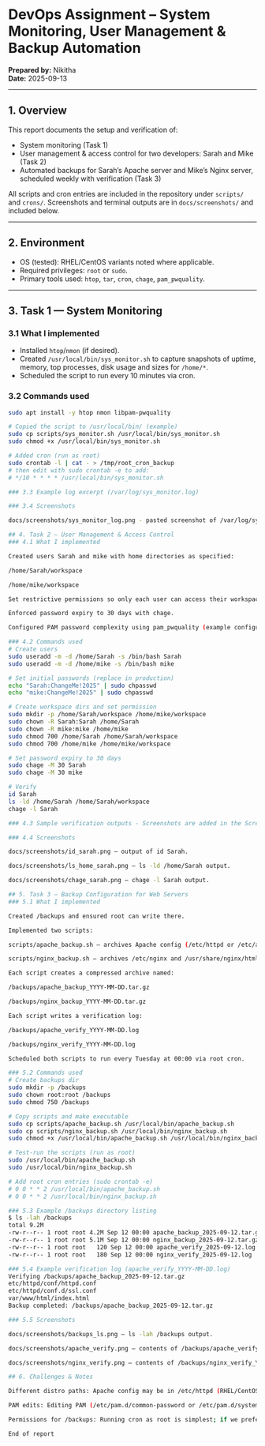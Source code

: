 # DevOps Assignment – System Monitoring, User Management & Backup Automation

**Prepared by:** Nikitha  
**Date:** 2025-09-13

---

## 1. Overview

This report documents the setup and verification of:

- System monitoring (Task 1)
- User management & access control for two developers: Sarah and Mike (Task 2)
- Automated backups for Sarah’s Apache server and Mike’s Nginx server, scheduled weekly with verification (Task 3)

All scripts and cron entries are included in the repository under `scripts/` and `crons/`. Screenshots and terminal outputs are in `docs/screenshots/` and included below.

---

## 2. Environment

- OS (tested): RHEL/CentOS variants noted where applicable.
- Required privileges: `root` or `sudo`.
- Primary tools used: `htop`, `tar`, `cron`, `chage`, `pam_pwquality`.

---

## 3. Task 1 — System Monitoring

### 3.1 What I implemented
- Installed `htop`/`nmon` (if desired).
- Created `/usr/local/bin/sys_monitor.sh` to capture snapshots of uptime, memory, top processes, disk usage and sizes for `/home/*`.
- Scheduled the script to run every 10 minutes via cron.

### 3.2 Commands used
```bash
sudo apt install -y htop nmon libpam-pwquality

# Copied the script to /usr/local/bin/ (example)
sudo cp scripts/sys_monitor.sh /usr/local/bin/sys_monitor.sh
sudo chmod +x /usr/local/bin/sys_monitor.sh

# Added cron (run as root)
sudo crontab -l | cat - > /tmp/root_cron_backup
# then edit with sudo crontab -e to add:
# */10 * * * * /usr/local/bin/sys_monitor.sh

### 3.3 Example log excerpt (/var/log/sys_monitor.log)

### 3.4 Screenshots

docs/screenshots/sys_monitor_log.png - pasted screenshot of /var/log/sys_monitor.log.

## 4. Task 2 — User Management & Access Control
### 4.1 What I implemented

Created users Sarah and mike with home directories as specified:

/home/Sarah/workspace

/home/mike/workspace

Set restrictive permissions so only each user can access their workspace.

Enforced password expiry to 30 days with chage.

Configured PAM password complexity using pam_pwquality (example configuration).

### 4.2 Commands used
# Create users
sudo useradd -m -d /home/Sarah -s /bin/bash Sarah
sudo useradd -m -d /home/mike -s /bin/bash mike

# Set initial passwords (replace in production)
echo "Sarah:ChangeMe!2025" | sudo chpasswd
echo "mike:ChangeMe!2025" | sudo chpasswd

# Create workspace dirs and set permission
sudo mkdir -p /home/Sarah/workspace /home/mike/workspace
sudo chown -R Sarah:Sarah /home/Sarah
sudo chown -R mike:mike /home/mike
sudo chmod 700 /home/Sarah /home/Sarah/workspace
sudo chmod 700 /home/mike /home/mike/workspace

# Set password expiry to 30 days
sudo chage -M 30 Sarah
sudo chage -M 30 mike

# Verify
id Sarah
ls -ld /home/Sarah /home/Sarah/workspace
chage -l Sarah

### 4.3 Sample verification outputs - Screenshots are added in the Screenshots folder

### 4.4 Screenshots

docs/screenshots/id_sarah.png — output of id Sarah.

docs/screenshots/ls_home_sarah.png — ls -ld /home/Sarah output.

docs/screenshots/chage_sarah.png — chage -l Sarah output.

## 5. Task 3 — Backup Configuration for Web Servers
### 5.1 What I implemented

Created /backups and ensured root can write there.

Implemented two scripts:

scripts/apache_backup.sh — archives Apache config (/etc/httpd or /etc/apache2) and /var/www/html.

scripts/nginx_backup.sh — archives /etc/nginx and /usr/share/nginx/html (plus fallback /var/www/html).

Each script creates a compressed archive named:

/backups/apache_backup_YYYY-MM-DD.tar.gz

/backups/nginx_backup_YYYY-MM-DD.tar.gz

Each script writes a verification log:

/backups/apache_verify_YYYY-MM-DD.log

/backups/nginx_verify_YYYY-MM-DD.log

Scheduled both scripts to run every Tuesday at 00:00 via root cron.

### 5.2 Commands used
# Create backups dir
sudo mkdir -p /backups
sudo chown root:root /backups
sudo chmod 750 /backups

# Copy scripts and make executable
sudo cp scripts/apache_backup.sh /usr/local/bin/apache_backup.sh
sudo cp scripts/nginx_backup.sh /usr/local/bin/nginx_backup.sh
sudo chmod +x /usr/local/bin/apache_backup.sh /usr/local/bin/nginx_backup.sh

# Test-run the scripts (run as root)
sudo /usr/local/bin/apache_backup.sh
sudo /usr/local/bin/nginx_backup.sh

# Add root cron entries (sudo crontab -e)
# 0 0 * * 2 /usr/local/bin/apache_backup.sh
# 0 0 * * 2 /usr/local/bin/nginx_backup.sh

### 5.3 Example /backups directory listing
$ ls -lah /backups
total 9.2M
-rw-r--r-- 1 root root 4.2M Sep 12 00:00 apache_backup_2025-09-12.tar.gz
-rw-r--r-- 1 root root 5.1M Sep 12 00:00 nginx_backup_2025-09-12.tar.gz
-rw-r--r-- 1 root root   120 Sep 12 00:00 apache_verify_2025-09-12.log
-rw-r--r-- 1 root root   180 Sep 12 00:00 nginx_verify_2025-09-12.log

### 5.4 Example verification log (apache_verify_YYYY-MM-DD.log)
Verifying /backups/apache_backup_2025-09-12.tar.gz
etc/httpd/conf/httpd.conf
etc/httpd/conf.d/ssl.conf
var/www/html/index.html
Backup completed: /backups/apache_backup_2025-09-12.tar.gz

### 5.5 Screenshots

docs/screenshots/backups_ls.png — ls -lah /backups output.

docs/screenshots/apache_verify.png — contents of /backups/apache_verify_YYYY-MM-DD.log.

docs/screenshots/nginx_verify.png — contents of /backups/nginx_verify_YYYY-MM-DD.log.

## 6. Challenges & Notes

Different distro paths: Apache config may be in /etc/httpd (RHEL/CentOS). Backup scripts detects it.

PAM edits: Editing PAM (/etc/pam.d/common-password or /etc/pam.d/system-auth) can lock out users if misconfigured — always need to keep an open root session during changes.

Permissions for /backups: Running cron as root is simplest; if we prefer users to write backups, then we need to create a backup group and set group ownership/SGID appropriately.

End of report
